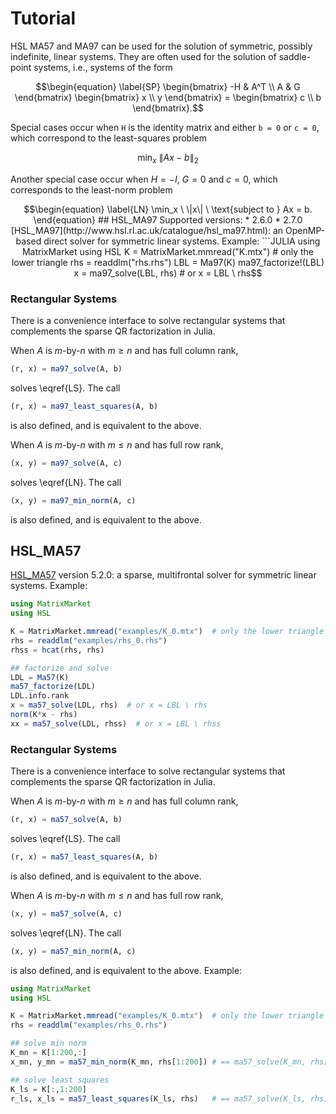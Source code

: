 # Tutorial

HSL MA57 and MA97 can be used for the solution of symmetric, possibly indefinite, linear systems.
They are often used for the solution of saddle-point systems, i.e., systems of the form
```math
\begin{equation}
  \label{SP}
  \begin{bmatrix}
    -H & A^T \\
     A & G
  \end{bmatrix}
  \begin{bmatrix}
    x \\ y
  \end{bmatrix}
  =
  \begin{bmatrix}
    c \\ b
  \end{bmatrix}.
```
Special cases occur when ``H`` is the identity matrix and either ``b = 0`` or ``c = 0``, which correspond to the least-squares problem
```math
\begin{equation}
  \label{LS}
  \min_x \ \|A x - b\|_2
\end{equation}
```
Another special case occur when $H = -I$, $G = 0$ and $c = 0$, which corresponds to the least-norm problem
```math
\begin{equation}
  \label{LN}
  \min_x \ \|x\| \ \text{subject to } Ax = b.
\end{equation}

## HSL_MA97

Supported versions:
* 2.6.0
* 2.7.0

[HSL_MA97](http://www.hsl.rl.ac.uk/catalogue/hsl_ma97.html): an OpenMP-based direct solver for symmetric linear systems. Example:

```JULIA
using MatrixMarket
using HSL

K = MatrixMarket.mmread("K.mtx")  # only the lower triangle
rhs = readdlm("rhs.rhs")

LBL = Ma97(K)
ma97_factorize!(LBL)
x = ma97_solve(LBL, rhs)  # or x = LBL \ rhs
```

### Rectangular Systems

There is a convenience interface to solve rectangular systems that complements
the sparse QR factorization in Julia.

When $A$ is $m$-by-$n$ with $m \geq n$ and has full column rank,
```JULIA
(r, x) = ma97_solve(A, b)
```
solves \eqref{LS}.
The call
```JULIA
(r, x) = ma97_least_squares(A, b)
```
is also defined, and is equivalent to the above.

When $A$ is $m$-by-$n$ with $m \leq n$ and has full row rank,
```JULIA
(x, y) = ma97_solve(A, c)
```
solves \eqref{LN}.
The call
```JULIA
(x, y) = ma97_min_norm(A, c)
```
is also defined, and is equivalent to the above.

## HSL_MA57

[HSL_MA57](http://www.hsl.rl.ac.uk/specs/ma57.pdf) version 5.2.0:
a sparse, multifrontal solver for symmetric linear systems. Example:

```JULIA
using MatrixMarket
using HSL

K = MatrixMarket.mmread("examples/K_0.mtx")  # only the lower triangle
rhs = readdlm("examples/rhs_0.rhs")
rhss = hcat(rhs, rhs)

## factorize and solve
LDL = Ma57(K)
ma57_factorize(LDL)
LDL.info.rank
x = ma57_solve(LDL, rhs)  # or x = LBL \ rhs
norm(K*x - rhs)
xx = ma57_solve(LDL, rhss)  # or x = LBL \ rhss
```

### Rectangular Systems

There is a convenience interface to solve rectangular systems that complements
the sparse QR factorization in Julia.

When $A$ is $m$-by-$n$ with $m \geq n$ and has full column rank,
```JULIA
(r, x) = ma57_solve(A, b)
```
solves \eqref{LS}.
The call
```JULIA
(r, x) = ma57_least_squares(A, b)
```
is also defined, and is equivalent to the above.

When $A$ is $m$-by-$n$ with $m \leq n$ and has full row rank,
```JULIA
(x, y) = ma57_solve(A, c)
```
solves \eqref{LN}.
The call
```JULIA
(x, y) = ma57_min_norm(A, c)
```
is also defined, and is equivalent to the above. Example:


```JULIA
using MatrixMarket
using HSL

K = MatrixMarket.mmread("examples/K_0.mtx")  # only the lower triangle
rhs = readdlm("examples/rhs_0.rhs")

## solve min norm
K_mn = K[1:200,:]
x_mn, y_mn = ma57_min_norm(K_mn, rhs[1:200]) # == ma57_solve(K_mn, rhs[1:200])

## solve least squares
K_ls = K[:,1:200]
r_ls, x_ls = ma57_least_squares(K_ls, rhs)   # == ma57_solve(K_ls, rhs)
```
